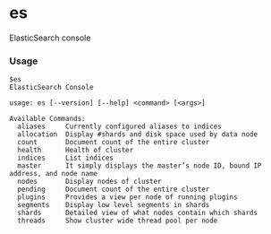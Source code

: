 # es

ElasticSearch console

### Usage

    $es
    ElasticSearch Console
    
    usage: es [--version] [--help] <command> [<args>]
    
    Available Commands:
      aliases     Currently configured aliases to indices
      allocation  Display #shards and disk space used by data node
      count       Document count of the entire cluster
      health      Health of cluster
      indices     List indices
      master      It simply displays the master’s node ID, bound IP address, and node name
      nodes       Display nodes of cluster
      pending     Document count of the entire cluster
      plugins     Provides a view per node of running plugins
      segments    Display low level segments in shards
      shards      Detailed view of what nodes contain which shards
      threads     Show cluster wide thread pool per node